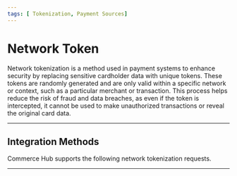 ```yaml
---
tags: [ Tokenization, Payment Sources]
---
```


# Network Token

Network tokenization is a method used in payment systems to enhance security by replacing sensitive cardholder data with unique tokens. These tokens are randomly generated and are only valid within a specific network or context, such as a particular merchant or transaction. This process helps reduce the risk of fraud and data breaches, as even if the token is intercepted, it cannot be used to make unauthorized transactions or reveal the original card data.

---

## Integration Methods

Commerce Hub supports the following network tokenization requests.

<!-- type: row -->

<!-- type: card
title: Merchant Managed
description: Allows the network token details that were completed by a third-party provider to be passed in the payment authorization transaction to Commerce Hub.
link: ?path=docs/Resources/Guides/Payment-Sources/Tokenization/Network-Request.md
-->

<!-- type: card
title: Commerce Hub Managed
description: Allows the generation of network tokens and streamlines payment processes by allowing network tokenization details in Commerce Hub payment requests.
link:
-->

<!-- type: row-end -->

---
